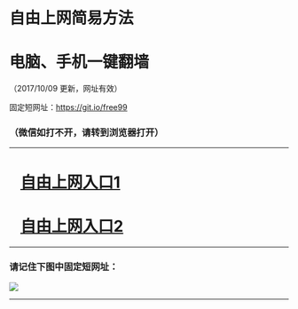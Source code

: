 ﻿# 自由上网简易方法

# 电脑、手机一键翻墙

（2017/10/09 更新，网址有效）

固定短网址：https://git.io/free99

### （微信如打不开，请转到浏览器打开）


***





# &nbsp;&nbsp; <a href="http://ft55623106.fwq-tz-1001.info/fwqtz01.html?t=100900117235 " target="_blank">自由上网入口1</a>
# &nbsp;&nbsp; <a href="http://ft506829157.fwq-tz-1002.info/fwqtz02.html?t=100900132260 " target="_blank">自由上网入口2</a>
***

### 请记住下图中固定短网址：

<img src="https://s3-us-west-2.amazonaws.com/fwq-1001/yjfq-20170905okok.png" /> 


***


